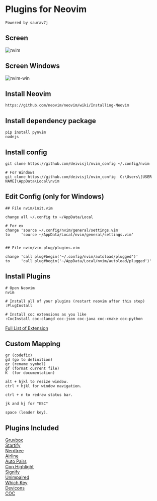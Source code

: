 # Plugins for Neovim

    Powered by saurav7j

## Screen

![nvim](https://user-images.githubusercontent.com/68990594/92236319-d1493480-eed2-11ea-9585-a224386fd5db.png)

## Screen Windows

![nvim-win](https://user-images.githubusercontent.com/68990594/96336615-b6a3d700-109e-11eb-930a-b8750ed7c2ac.png)

## Install Neovim

    https://github.com/neovim/neovim/wiki/Installing-Neovim

## Install dependency package

    pip install pynvim
    nodejs

## Install config

    git clone https://github.com/deivisjl/nvim_config ~/.config/nvim

    # For Windows
    git clone https://github.com/deivisjl/nvim_config  C:\Users\[USER NAME]\AppData\Local\nvim

## Edit Config (only for Windows)

    ## File nvim/init.vim

    change all ~/.config to ~/AppData/Local

    # For ex
    change 'source ~/.config/nvim/general/settings.vim'
    to     'source ~/AppData/Local/nvim/general/settings.vim'


    ## File nvim/vim-plug/plugins.vim

    change 'call plug#begin('~/.config/nvim/autoload/plugged')'
    to     'call plug#begin('~/AppData/Local/nvim/autoload/plugged')'

## Install Plugins

    # Open Neovim
    nvim

    # Install all of your plugins (restart neovim after this step)
    :PlugInstall 

    # Install coc extensions as you like 
    :CocInstall coc-clangd coc-json coc-java coc-cmake coc-python

[Full List of Extension](https://github.com/neoclide/coc.nvim/wiki/Using-coc-extensions#implemented-coc-extensions)

## Custom Mapping

    gr (codefix)
    gd (go to definition)
    gr (rename symbol)
    gf (format current file)
    K  (for documentation)

    alt + hjkl to resize window.
    ctrl + hjkl for window navigation.
    
    ctrl + n to redraw status bar.
    
    jk and kj for "ESC"
    
    space (leader key).

## Plugins Included

[Gruvbox](https://github.com/morhetz/gruvbox)  
[Startify](https://github.com/mhinz/vim-startify)  
[Nerdtree](https://github.com/preservim/nerdtree)  
[Airline](https://github.com/vim-airline/vim-airline)  
[Auto Pairs](https://github.com/jiangmiao/auto-pairs)  
[Cpp Highlight](https://github.com/octol/vim-cpp-enhanced-highlight)  
[Signify](https://github.com/mhinz/vim-signify)  
[Unimpaired](https://github.com/tpope/vim-unimpaired)  
[Which Key](https://github.com/liuchengxu/vim-which-key)  
[Devicons](https://github.com/ryanoasis/vim-devicons)  
[COC](https://github.com/neoclide/coc.nvim)  
